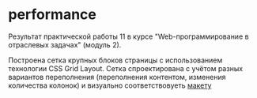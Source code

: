 # performance

Результат практической работы 11 в курсе "Web-программирование в отраслевых задачах" (модуль 2).

Построена сетка крупных блоков страницы с использованием технологии CSS Grid Layout. Сетка спроектирована с учётом разных вариантов переполнения (переполнения контентом, изменения количества колонок) и визуально соответствовуеть [макету](https://www.figma.com/file/Hr1nFDc1llFtWb0vd4z4tD/performance?type=design&node-id=0%3A1&mode=design&t=qvC8WGFXt8LqYQnf-1) 
